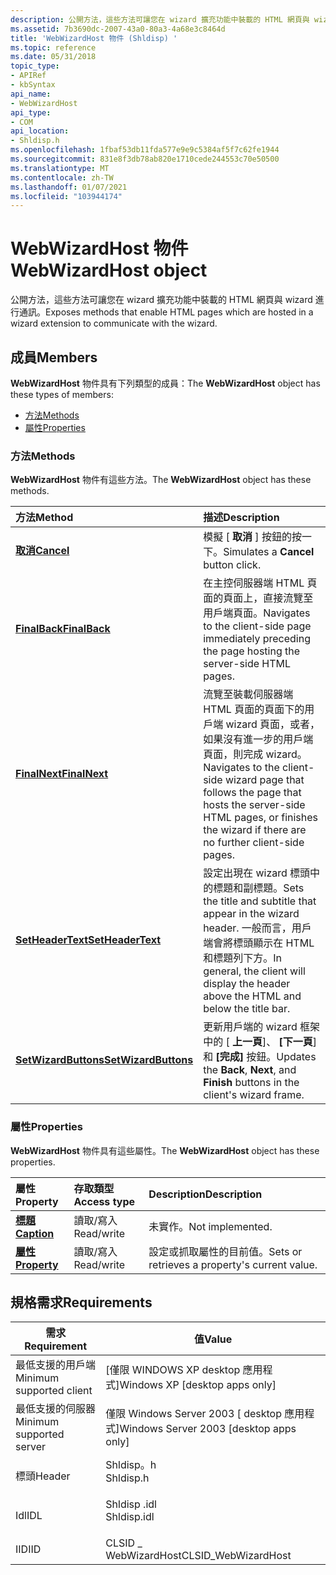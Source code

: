 ```yaml
---
description: 公開方法，這些方法可讓您在 wizard 擴充功能中裝載的 HTML 網頁與 wizard 進行通訊。
ms.assetid: 7b3690dc-2007-43a0-80a3-4a68e3c8464d
title: 'WebWizardHost 物件 (Shldisp) '
ms.topic: reference
ms.date: 05/31/2018
topic_type:
- APIRef
- kbSyntax
api_name:
- WebWizardHost
api_type:
- COM
api_location:
- Shldisp.h
ms.openlocfilehash: 1fbaf53db11fda577e9e9c5384af5f7c62fe1944
ms.sourcegitcommit: 831e8f3db78ab820e1710cede244553c70e50500
ms.translationtype: MT
ms.contentlocale: zh-TW
ms.lasthandoff: 01/07/2021
ms.locfileid: "103944174"
---
```

# <a name="webwizardhost-object"></a><span data-ttu-id="db4df-103">WebWizardHost 物件</span><span class="sxs-lookup"><span data-stu-id="db4df-103">WebWizardHost object</span></span>

<span data-ttu-id="db4df-104">公開方法，這些方法可讓您在 wizard 擴充功能中裝載的 HTML 網頁與 wizard 進行通訊。</span><span class="sxs-lookup"><span data-stu-id="db4df-104">Exposes methods that enable HTML pages which are hosted in a wizard extension to communicate with the wizard.</span></span>

## <a name="members"></a><span data-ttu-id="db4df-105">成員</span><span class="sxs-lookup"><span data-stu-id="db4df-105">Members</span></span>

<span data-ttu-id="db4df-106">**WebWizardHost** 物件具有下列類型的成員：</span><span class="sxs-lookup"><span data-stu-id="db4df-106">The **WebWizardHost** object has these types of members:</span></span>

-   [<span data-ttu-id="db4df-107">方法</span><span class="sxs-lookup"><span data-stu-id="db4df-107">Methods</span></span>](#methods)
-   [<span data-ttu-id="db4df-108">屬性</span><span class="sxs-lookup"><span data-stu-id="db4df-108">Properties</span></span>](#properties)

### <a name="methods"></a><span data-ttu-id="db4df-109">方法</span><span class="sxs-lookup"><span data-stu-id="db4df-109">Methods</span></span>

<span data-ttu-id="db4df-110">**WebWizardHost** 物件有這些方法。</span><span class="sxs-lookup"><span data-stu-id="db4df-110">The **WebWizardHost** object has these methods.</span></span>



| <span data-ttu-id="db4df-111">方法</span><span class="sxs-lookup"><span data-stu-id="db4df-111">Method</span></span>                                                      | <span data-ttu-id="db4df-112">描述</span><span class="sxs-lookup"><span data-stu-id="db4df-112">Description</span></span>                                                                                                                                                                        |
|:------------------------------------------------------------|:-----------------------------------------------------------------------------------------------------------------------------------------------------------------------------------|
| [<span data-ttu-id="db4df-113">**取消**</span><span class="sxs-lookup"><span data-stu-id="db4df-113">**Cancel**</span></span>](iwebwizardhost-cancel.md)                     | <span data-ttu-id="db4df-114">模擬 [ **取消** ] 按鈕的按一下。</span><span class="sxs-lookup"><span data-stu-id="db4df-114">Simulates a **Cancel** button click.</span></span><br/>                                                                                                                                    |
| [<span data-ttu-id="db4df-115">**FinalBack**</span><span class="sxs-lookup"><span data-stu-id="db4df-115">**FinalBack**</span></span>](iwebwizardhost-finalback.md)               | <span data-ttu-id="db4df-116">在主控伺服器端 HTML 頁面的頁面上，直接流覽至用戶端頁面。</span><span class="sxs-lookup"><span data-stu-id="db4df-116">Navigates to the client-side page immediately preceding the page hosting the server-side HTML pages.</span></span><br/>                                                                    |
| [<span data-ttu-id="db4df-117">**FinalNext**</span><span class="sxs-lookup"><span data-stu-id="db4df-117">**FinalNext**</span></span>](iwebwizardhost-finalnext.md)               | <span data-ttu-id="db4df-118">流覽至裝載伺服器端 HTML 頁面的頁面下的用戶端 wizard 頁面，或者，如果沒有進一步的用戶端頁面，則完成 wizard。</span><span class="sxs-lookup"><span data-stu-id="db4df-118">Navigates to the client-side wizard page that follows the page that hosts the server-side HTML pages, or finishes the wizard if there are no further client-side pages.</span></span><br/> |
| [<span data-ttu-id="db4df-119">**SetHeaderText**</span><span class="sxs-lookup"><span data-stu-id="db4df-119">**SetHeaderText**</span></span>](iwebwizardhost-setheadertext.md)       | <span data-ttu-id="db4df-120">設定出現在 wizard 標頭中的標題和副標題。</span><span class="sxs-lookup"><span data-stu-id="db4df-120">Sets the title and subtitle that appear in the wizard header.</span></span> <span data-ttu-id="db4df-121">一般而言，用戶端會將標頭顯示在 HTML 和標題列下方。</span><span class="sxs-lookup"><span data-stu-id="db4df-121">In general, the client will display the header above the HTML and below the title bar.</span></span><br/>                    |
| [<span data-ttu-id="db4df-122">**SetWizardButtons**</span><span class="sxs-lookup"><span data-stu-id="db4df-122">**SetWizardButtons**</span></span>](iwebwizardhost-setwizardbuttons.md) | <span data-ttu-id="db4df-123">更新用戶端的 wizard 框架中的 [ **上一頁**]、 **[下一頁**] 和 **[完成]** 按鈕。</span><span class="sxs-lookup"><span data-stu-id="db4df-123">Updates the **Back**, **Next**, and **Finish** buttons in the client's wizard frame.</span></span><br/>                                                                                    |



 

### <a name="properties"></a><span data-ttu-id="db4df-124">屬性</span><span class="sxs-lookup"><span data-stu-id="db4df-124">Properties</span></span>

<span data-ttu-id="db4df-125">**WebWizardHost** 物件具有這些屬性。</span><span class="sxs-lookup"><span data-stu-id="db4df-125">The **WebWizardHost** object has these properties.</span></span>



| <span data-ttu-id="db4df-126">屬性</span><span class="sxs-lookup"><span data-stu-id="db4df-126">Property</span></span>                                               | <span data-ttu-id="db4df-127">存取類型</span><span class="sxs-lookup"><span data-stu-id="db4df-127">Access type</span></span>           | <span data-ttu-id="db4df-128">Description</span><span class="sxs-lookup"><span data-stu-id="db4df-128">Description</span></span>                                              |
|:-------------------------------------------------------|:----------------------|:---------------------------------------------------------|
| [<span data-ttu-id="db4df-129">**標題**</span><span class="sxs-lookup"><span data-stu-id="db4df-129">**Caption**</span></span>](iwebwizardhost-caption.md)<br/>   | <span data-ttu-id="db4df-130">讀取/寫入</span><span class="sxs-lookup"><span data-stu-id="db4df-130">Read/write</span></span><br/> | <span data-ttu-id="db4df-131">未實作。</span><span class="sxs-lookup"><span data-stu-id="db4df-131">Not implemented.</span></span><br/>                              |
| [<span data-ttu-id="db4df-132">**屬性**</span><span class="sxs-lookup"><span data-stu-id="db4df-132">**Property**</span></span>](iwebwizardhost-property.md)<br/> | <span data-ttu-id="db4df-133">讀取/寫入</span><span class="sxs-lookup"><span data-stu-id="db4df-133">Read/write</span></span><br/> | <span data-ttu-id="db4df-134">設定或抓取屬性的目前值。</span><span class="sxs-lookup"><span data-stu-id="db4df-134">Sets or retrieves a property's current value.</span></span><br/> |



 

## <a name="requirements"></a><span data-ttu-id="db4df-135">規格需求</span><span class="sxs-lookup"><span data-stu-id="db4df-135">Requirements</span></span>



| <span data-ttu-id="db4df-136">需求</span><span class="sxs-lookup"><span data-stu-id="db4df-136">Requirement</span></span> | <span data-ttu-id="db4df-137">值</span><span class="sxs-lookup"><span data-stu-id="db4df-137">Value</span></span> |
|-------------------------------------|----------------------------------------------------------------------------------------|
| <span data-ttu-id="db4df-138">最低支援的用戶端</span><span class="sxs-lookup"><span data-stu-id="db4df-138">Minimum supported client</span></span><br/> | <span data-ttu-id="db4df-139">\[僅限 WINDOWS XP desktop 應用程式\]</span><span class="sxs-lookup"><span data-stu-id="db4df-139">Windows XP \[desktop apps only\]</span></span><br/>                                            |
| <span data-ttu-id="db4df-140">最低支援的伺服器</span><span class="sxs-lookup"><span data-stu-id="db4df-140">Minimum supported server</span></span><br/> | <span data-ttu-id="db4df-141">僅限 Windows Server 2003 \[ desktop 應用程式\]</span><span class="sxs-lookup"><span data-stu-id="db4df-141">Windows Server 2003 \[desktop apps only\]</span></span><br/>                                   |
| <span data-ttu-id="db4df-142">標頭</span><span class="sxs-lookup"><span data-stu-id="db4df-142">Header</span></span><br/>                   | <dl> <span data-ttu-id="db4df-143"><dt>Shldisp。h</dt></span><span class="sxs-lookup"><span data-stu-id="db4df-143"><dt>Shldisp.h</dt></span></span> </dl>   |
| <span data-ttu-id="db4df-144">Idl</span><span class="sxs-lookup"><span data-stu-id="db4df-144">IDL</span></span><br/>                      | <dl> <span data-ttu-id="db4df-145"><dt>Shldisp .idl</dt></span><span class="sxs-lookup"><span data-stu-id="db4df-145"><dt>Shldisp.idl</dt></span></span> </dl> |
| <span data-ttu-id="db4df-146">IID</span><span class="sxs-lookup"><span data-stu-id="db4df-146">IID</span></span><br/>                      | <span data-ttu-id="db4df-147">CLSID \_ WebWizardHost</span><span class="sxs-lookup"><span data-stu-id="db4df-147">CLSID\_WebWizardHost</span></span><br/>                                                        |



 

 




